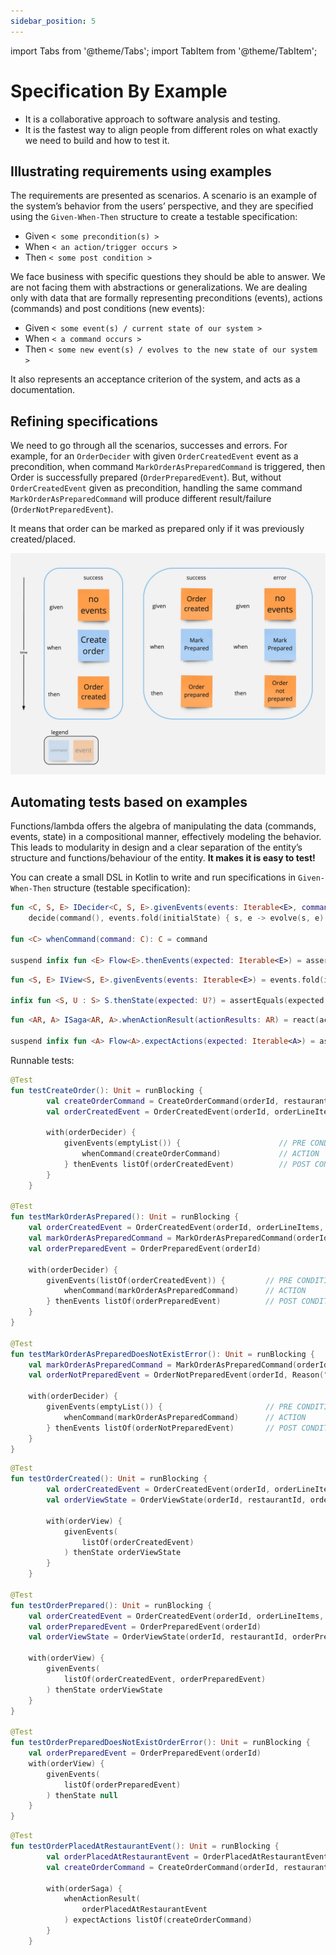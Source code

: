 ```yaml
---
sidebar_position: 5
---
```


import Tabs from '@theme/Tabs';
import TabItem from '@theme/TabItem';

# Specification By Example

- It is a collaborative approach to software analysis and testing.
- It is the fastest way to align people from different roles on what exactly we need to build and how to test it.

## Illustrating requirements using examples

The requirements are presented as scenarios.
A scenario is an example of the system’s behavior from the users’ perspective,
and they are specified using the `Given-When-Then` structure to create a testable specification:

- Given `< some precondition(s) >`
- When `< an action/trigger occurs >`
- Then `< some post condition >`

We face business with specific questions they should be able to answer.
We are not facing them with abstractions or generalizations.
We are dealing only with data that are formally representing preconditions (events), actions (commands) and post
conditions (new events):

- Given `< some event(s) / current state of our system > `
- When `< a command occurs >`
- Then `< some new event(s) / evolves to the new state of our system >`

It also represents an acceptance criterion of the system, and acts as a documentation.

## Refining specifications

We need to go through all the scenarios, successes and errors.
For example, for an `OrderDecider` with given `OrderCreatedEvent`  event as a precondition, when
command `MarkOrderAsPreparedCommand` is triggered, then Order is successfully prepared (`OrderPreparedEvent`).
But, without `OrderCreatedEvent` given as precondition, handling the same command `MarkOrderAsPreparedCommand` will
produce different result/failure (`OrderNotPreparedEvent`).

It means that order can be marked as prepared only if it was previously created/placed.

![spec image](/img/spec-by-example.jpg)

## Automating tests based on examples

Functions/lambda offers the algebra of manipulating the data (commands, events, state) in a compositional manner,
effectively modeling the behavior.
This leads to modularity in design and a clear separation of the entity’s structure and functions/behaviour of the
entity. **It makes it is easy to test!**

You can create a small DSL in Kotlin to write and run specifications in `Given-When-Then` structure (testable
specification):

<Tabs groupId="component-type" queryString="component-type">
  <TabItem value="decider" label="Decider">

```kotlin
fun <C, S, E> IDecider<C, S, E>.givenEvents(events: Iterable<E>, command: () -> C): Flow<E> =
    decide(command(), events.fold(initialState) { s, e -> evolve(s, e) })

fun <C> whenCommand(command: C): C = command

suspend infix fun <E> Flow<E>.thenEvents(expected: Iterable<E>) = assertIterableEquals(expected, toList())
```

  </TabItem>
  <TabItem value="view" label="View">

```kotlin
fun <S, E> IView<S, E>.givenEvents(events: Iterable<E>) = events.fold(initialState) { s, e -> evolve(s, e) }

infix fun <S, U : S> S.thenState(expected: U?) = assertEquals(expected, this)
```

  </TabItem>
  <TabItem value="saga" label="Saga">

```kotlin
fun <AR, A> ISaga<AR, A>.whenActionResult(actionResults: AR) = react(actionResults)

suspend infix fun <A> Flow<A>.expectActions(expected: Iterable<A>) = assertIterableEquals(expected, toList())

```

  </TabItem>
</Tabs>


Runnable tests:

<Tabs groupId="component-type" queryString="component-type">
  <TabItem value="decider" label="Decider">

```kotlin
@Test
fun testCreateOrder(): Unit = runBlocking {
        val createOrderCommand = CreateOrderCommand(orderId, restaurantId, orderLineItems)
        val orderCreatedEvent = OrderCreatedEvent(orderId, orderLineItems, restaurantId)
        
        with(orderDecider) {
            givenEvents(emptyList()) {                      // PRE CONDITIONS
                whenCommand(createOrderCommand)             // ACTION
            } thenEvents listOf(orderCreatedEvent)          // POST CONDITIONS
        }
    }

@Test
fun testMarkOrderAsPrepared(): Unit = runBlocking {
    val orderCreatedEvent = OrderCreatedEvent(orderId, orderLineItems, restaurantId)
    val markOrderAsPreparedCommand = MarkOrderAsPreparedCommand(orderId)
    val orderPreparedEvent = OrderPreparedEvent(orderId)

    with(orderDecider) {
        givenEvents(listOf(orderCreatedEvent)) {         // PRE CONDITIONS
            whenCommand(markOrderAsPreparedCommand)      // ACTION
        } thenEvents listOf(orderPreparedEvent)          // POST CONDITIONS
    }
}

@Test
fun testMarkOrderAsPreparedDoesNotExistError(): Unit = runBlocking {
    val markOrderAsPreparedCommand = MarkOrderAsPreparedCommand(orderId)
    val orderNotPreparedEvent = OrderNotPreparedEvent(orderId, Reason("Order does not exist"))

    with(orderDecider) {
        givenEvents(emptyList()) {                       // PRE CONDITIONS
            whenCommand(markOrderAsPreparedCommand)      // ACTION
        } thenEvents listOf(orderNotPreparedEvent)       // POST CONDITIONS
    }
}
```

  </TabItem>
  <TabItem value="view" label="View">

```kotlin
@Test
fun testOrderCreated(): Unit = runBlocking {
        val orderCreatedEvent = OrderCreatedEvent(orderId, orderLineItems, restaurantId)
        val orderViewState = OrderViewState(orderId, restaurantId, orderCreatedEvent.status, orderLineItems)

        with(orderView) {
            givenEvents(
                listOf(orderCreatedEvent)
            ) thenState orderViewState
        }
    }

@Test
fun testOrderPrepared(): Unit = runBlocking {
    val orderCreatedEvent = OrderCreatedEvent(orderId, orderLineItems, restaurantId)
    val orderPreparedEvent = OrderPreparedEvent(orderId)
    val orderViewState = OrderViewState(orderId, restaurantId, orderPreparedEvent.status, orderLineItems)

    with(orderView) {
        givenEvents(
            listOf(orderCreatedEvent, orderPreparedEvent)
        ) thenState orderViewState
    }
}

@Test
fun testOrderPreparedDoesNotExistOrderError(): Unit = runBlocking {
    val orderPreparedEvent = OrderPreparedEvent(orderId)
    with(orderView) {
        givenEvents(
            listOf(orderPreparedEvent)
        ) thenState null
    }
}
```

  </TabItem>
  <TabItem value="saga" label="Saga">

```kotlin
@Test
fun testOrderPlacedAtRestaurantEvent(): Unit = runBlocking {
        val orderPlacedAtRestaurantEvent = OrderPlacedAtRestaurantEvent(restaurantId, orderLineItems, orderId)
        val createOrderCommand = CreateOrderCommand(orderId, restaurantId, orderLineItems)

        with(orderSaga) {
            whenActionResult(
                orderPlacedAtRestaurantEvent
            ) expectActions listOf(createOrderCommand)
        }
    }
```

  </TabItem>
</Tabs>
